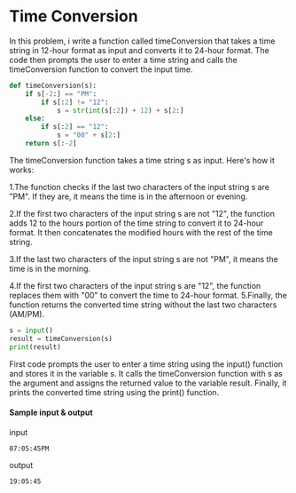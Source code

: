 # Time Conversion
 In this problem, i write a function called timeConversion that takes a time string in 12-hour format as input and converts it to 24-hour format. The code then prompts the user to enter a time string and calls the timeConversion function to convert the input time.
```python
def timeConversion(s):
    if s[-2:] == "PM":
        if s[:2] != "12":
            s = str(int(s[:2]) + 12) + s[2:]
    else:
        if s[:2] == "12":
            s = "00" + s[2:]
    return s[:-2]
```

 The timeConversion function takes a time string s as input. Here's how it works:

 1.The function checks if the last two characters of the input string s are "PM". If they are, it means the time is in the afternoon or evening.

 2.If the first two characters of the input string s are not "12", the function adds 12 to the hours portion of the time string to convert it to 24-hour format. It then concatenates the modified hours with the rest of the time string.

 3.If the last two characters of the input string s are not "PM", it means the time is in the morning.
 
 4.If the first two characters of the input string s are "12", the function replaces them with "00" to convert the time to 24-hour format.
 5.Finally, the function returns the converted time string without the last two characters (AM/PM).

```python
s = input()
result = timeConversion(s)
print(result)
```
 First code prompts the user to enter a time string using the input() function and stores it in the variable s. 
 It calls the timeConversion function with s as the argument and assigns the returned value to the variable result. 
 Finally, it prints the converted time string using the print() function.

#### Sample input & output
 input
```
07:05:45PM
```
output
```
19:05:45
```